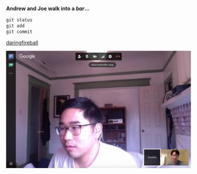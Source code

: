 **Andrew and Joe walk into a *bar*...**

    git status
    git add
    git commit


[daringfireball](http://daringfireball.net/projects/markdown/syntax#html)

![screenshot](/screenshot/screenshot.PNG)